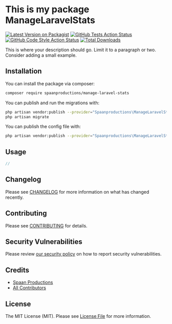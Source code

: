 # This is my package ManageLaravelStats

[![Latest Version on Packagist](https://img.shields.io/packagist/v/spaanproductions/manage-laravel-stats.svg?style=flat-square)](https://packagist.org/packages/spaanproductions/manage-laravel-stats)
[![GitHub Tests Action Status](https://img.shields.io/github/workflow/status/spaanproductions/manage-laravel-stats/run-tests?label=tests)](https://github.com/spaanproductions/manage-laravel-stats/actions?query=workflow%3Arun-tests+branch%3Amain)
[![GitHub Code Style Action Status](https://img.shields.io/github/workflow/status/spaanproductions/manage-laravel-stats/Check%20&%20fix%20styling?label=code%20style)](https://github.com/spaanproductions/manage-laravel-stats/actions?query=workflow%3A"Check+%26+fix+styling"+branch%3Amain)
[![Total Downloads](https://img.shields.io/packagist/dt/spaanproductions/manage-laravel-stats.svg?style=flat-square)](https://packagist.org/packages/spaanproductions/manage-laravel-stats)

This is where your description should go. Limit it to a paragraph or two. Consider adding a small example.

## Installation

You can install the package via composer:

```bash
composer require spaanproductions/manage-laravel-stats
```

You can publish and run the migrations with:

```bash
php artisan vendor:publish --provider="Spaanproductions\ManageLaravelStats\ManageLaravelStatsServiceProvider" --tag="manage-laravel-stats-migrations"
php artisan migrate
```

You can publish the config file with:
```bash
php artisan vendor:publish --provider="Spaanproductions\ManageLaravelStats\ManageLaravelStatsServiceProvider" --tag="manage-laravel-stats-config"
```

## Usage

```php
// 
```

## Changelog

Please see [CHANGELOG](CHANGELOG.md) for more information on what has changed recently.

## Contributing

Please see [CONTRIBUTING](.github/CONTRIBUTING.md) for details.

## Security Vulnerabilities

Please review [our security policy](../../security/policy) on how to report security vulnerabilities.

## Credits

- [Spaan Productions](https://github.com/spaanproductions)
- [All Contributors](../../contributors)

## License

The MIT License (MIT). Please see [License File](LICENSE.md) for more information.
